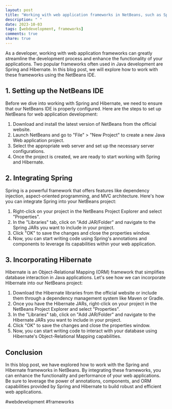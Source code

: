 ```yaml
---
layout: post
title: "Working with web application frameworks in NetBeans, such as Spring and Hibernate"
description: " "
date: 2023-10-03
tags: [webdevelopment, frameworks]
comments: true
share: true
---
```


As a developer, working with web application frameworks can greatly streamline the development process and enhance the functionality of your applications. Two popular frameworks often used in Java development are Spring and Hibernate. In this blog post, we will explore how to work with these frameworks using the NetBeans IDE.

## 1. Setting up the NetBeans IDE

Before we dive into working with Spring and Hibernate, we need to ensure that our NetBeans IDE is properly configured. Here are the steps to set up NetBeans for web application development:

1. Download and install the latest version of NetBeans from the official website.
2. Launch NetBeans and go to "File" > "New Project" to create a new Java Web application project.
3. Select the appropriate web server and set up the necessary server configurations.
4. Once the project is created, we are ready to start working with Spring and Hibernate.

## 2. Integrating Spring

Spring is a powerful framework that offers features like dependency injection, aspect-oriented programming, and MVC architecture. Here's how you can integrate Spring into your NetBeans project:

1. Right-click on your project in the NetBeans Project Explorer and select "Properties".
2. In the "Libraries" tab, click on "Add JAR/Folder" and navigate to the Spring JARs you want to include in your project.
3. Click "OK" to save the changes and close the properties window.
4. Now, you can start writing code using Spring's annotations and components to leverage its capabilities within your web application.

## 3. Incorporating Hibernate

Hibernate is an Object-Relational Mapping (ORM) framework that simplifies database interaction in Java applications. Let's see how we can incorporate Hibernate into our NetBeans project:

1. Download the Hibernate libraries from the official website or include them through a dependency management system like Maven or Gradle.
2. Once you have the Hibernate JARs, right-click on your project in the NetBeans Project Explorer and select "Properties".
3. In the "Libraries" tab, click on "Add JAR/Folder" and navigate to the Hibernate JARs you want to include in your project.
4. Click "OK" to save the changes and close the properties window.
5. Now, you can start writing code to interact with your database using Hibernate's Object-Relational Mapping capabilities.

## Conclusion

In this blog post, we have explored how to work with the Spring and Hibernate frameworks in NetBeans. By integrating these frameworks, you can enhance the functionality and performance of your web applications. Be sure to leverage the power of annotations, components, and ORM capabilities provided by Spring and Hibernate to build robust and efficient web applications.

#webdevelopment #frameworks
